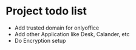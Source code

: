 # Project todo list

- Add trusted domain for onlyoffice
- Add other Application like Desk, Calander, etc
- Do Encryption setup